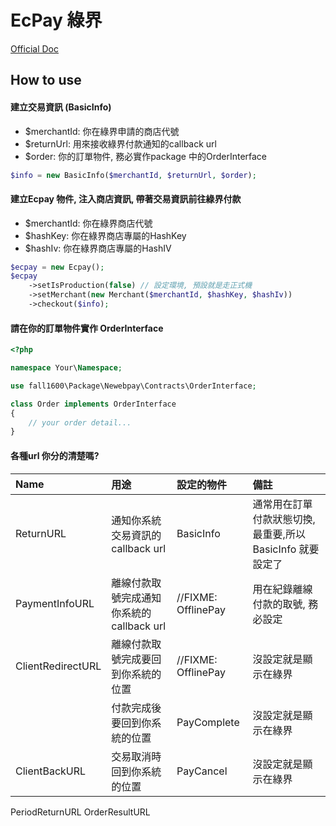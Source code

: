 # EcPay 綠界

[Official Doc](https://www.ecpay.com.tw/Content/files/ecpay_011.pdf)

## How to use

#### 建立交易資訊 (BasicInfo)
 - $merchantId: 你在綠界申請的商店代號
 - $returnUrl: 用來接收綠界付款通知的callback url
 - $order: 你的訂單物件, 務必實作package 中的OrderInterface
```php
$info = new BasicInfo($merchantId, $returnUrl, $order);
```

#### 建立Ecpay 物件, 注入商店資訊, 帶著交易資訊前往綠界付款
 - $merchantId: 你在綠界商店代號
 - $hashKey: 你在綠界商店專屬的HashKey
 - $hashIv: 你在綠界商店專屬的HashIV
 
```php
$ecpay = new Ecpay();
$ecpay
    ->setIsProduction(false) // 設定環境, 預設就是走正式機
    ->setMerchant(new Merchant($merchantId, $hashKey, $hashIv))
    ->checkout($info);
```

#### 請在你的訂單物件實作 OrderInterface

```php
<?php

namespace Your\Namespace;

use fall1600\Package\Newebpay\Contracts\OrderInterface;

class Order implements OrderInterface
{
    // your order detail...
}

```

#### 各種url 你分的清楚嗎?
| Name             | 用途                                  | 設定的物件    |    備註                                                   |
|:-----------------|:------------------------------------ |:-------------|:---------------------------------------------------------|
| ReturnURL        | 通知你系統交易資訊的callback url         | BasicInfo    | 通常用在訂單付款狀態切換, 最重要,所以BasicInfo 就要設定了   |
| PaymentInfoURL   | 離線付款取號完成通知你系統的callback url  | //FIXME: OfflinePay   | 用在紀錄離線付款的取號, 務必設定                            |
| ClientRedirectURL| 離線付款取號完成要回到你系統的位置         | //FIXME: OfflinePay   | 沒設定就是顯示在綠界                            |
|                  | 付款完成後要回到你系統的位置              | PayComplete  | 沒設定就是顯示在綠界                                        |
| ClientBackURL    | 交易取消時回到你系統的位置                | PayCancel    | 沒設定就是顯示在綠界                                        |

PeriodReturnURL
OrderResultURL

 